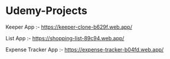 # Udemy-Projects

Keeper App :- https://keeper-clone-b629f.web.app/



List App :- https://shopping-list-89c94.web.app/



Expense Tracker App :- https://expense-tracker-b04fd.web.app/
